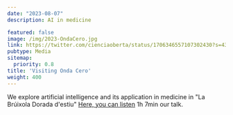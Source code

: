 ```yaml
---
date: "2023-08-07"
description: AI in medicine

featured: false
image: /img/2023-OndaCero.jpg
link: https://twitter.com/cienciaoberta/status/1706346557107302430?s=43&t=u89q6xe-SbGJo0hs7ixQgQ
pubtype: Media
sitemap:
  priority: 0.8
title: 'Visiting Onda Cero'
weight: 400
---
```


We explore artificial intelligence and its application in medicine in "La Brúixola Dorada d'estiu" [Here, you can listen](https://www.ondacero.es/emisoras/catalunya/audios-podcast/la-bruixola-estiu/bruixola-070823_2023080764d145cc51e7e10001c9c506.html) 1h 7min our talk.


